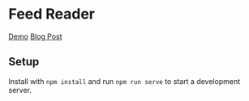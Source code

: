 # Feed Reader

[Demo](https://codepen.io/tjFogarty/project/full/00ddb7f53922cd1436bd3f27247e8191/ZPqnVe/)
[Blog Post](https://tj.ie/diy-rss-feed-reader)

## Setup

Install with `npm install` and run `npm run serve` to start a development server.
